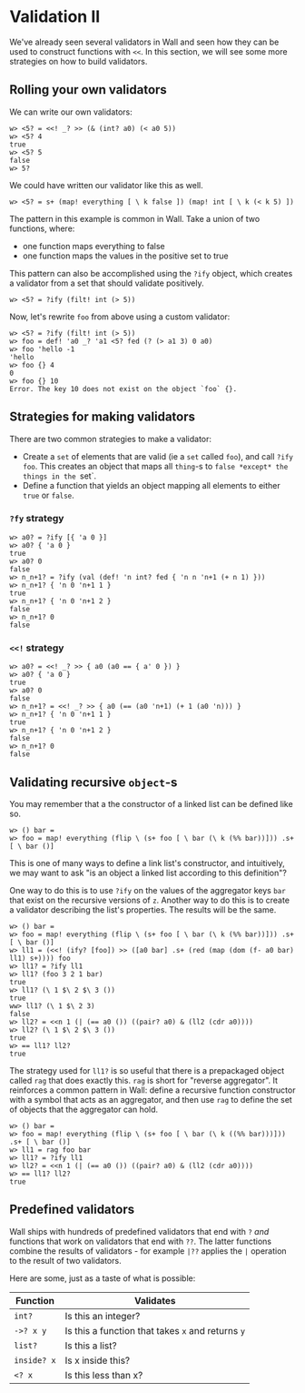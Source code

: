 # Validation II

We've already seen several validators in Wall and seen how they can be used to construct functions with `<<`.  In this section, we will see some more strategies on how to build validators.

## Rolling your own validators

We can write our own validators:

```
w> <5? = <<! _? >> (& (int? a0) (< a0 5))
w> <5? 4
true
w> <5? 5
false
w> 5?
```

We could have written our validator like this as well.

```
w> <5? = s+ (map! everything [ \ k false ]) (map! int [ \ k (< k 5) ])
```

The pattern in this example is common in Wall. Take a union of two functions, where:

- one function maps everything to false
- one function maps the values in the positive set to true

This pattern can also be accomplished using the `?ify` object, which creates a validator from a set that should validate positively.

```
w> <5? = ?ify (filt! int (> 5))
```

Now, let's rewrite `foo` from above using a custom validator:

```
w> <5? = ?ify (filt! int (> 5))
w> foo = def! 'a0 _? 'a1 <5? fed (? (> a1 3) 0 a0)
w> foo 'hello -1
'hello
w> foo {} 4
0
w> foo {} 10
Error. The key 10 does not exist on the object `foo` {}. 
```

## Strategies for making validators

There are two common strategies to make a validator:

- Create a `set` of elements that are valid (ie a `set` called `foo`), and call `?ify foo`. This creates an object that maps all `thing`-s to `false *except* the things in the `set`.
- Define a function that yields an object mapping all elements to either `true` or `false`.
 
### `?fy` strategy

```
w> a0? = ?ify [{ 'a 0 }]
w> a0? { 'a 0 }
true
w> a0? 0
false
w> n_n+1? = ?ify (val (def! 'n int? fed { 'n n 'n+1 (+ n 1) }))
w> n_n+1? { 'n 0 'n+1 1 }
true
w> n_n+1? { 'n 0 'n+1 2 }
false
w> n_n+1? 0
false
```
 
### `<<!` strategy

```
w> a0? = <<! _? >> { a0 (a0 == { a' 0 }) }
w> a0? { 'a 0 }
true
w> a0? 0
false
w> n_n+1? = <<! _? >> { a0 (== (a0 'n+1) (+ 1 (a0 'n))) }
w> n_n+1? { 'n 0 'n+1 1 }
true
w> n_n+1? { 'n 0 'n+1 2 }
false
w> n_n+1? 0
false
```

## Validating recursive `object`-s

You may remember that a the constructor of a linked list can be defined like so.

```
w> () bar =
w> foo = map! everything (flip \ (s+ foo [ \ bar (\ k (%% bar))])) .s+ [ \ bar ()]
```

This is one of many ways to define a link list's constructor, and intuitively, we may want to ask "is an object a linked list according to this definition"?

One way to do this is to use `?ify` on the values of the aggregator keys `bar` that exist on the recursive versions of `z`.  Another way to do this is to create a validator describing the list's properties.  The results will be the same.

```
w> () bar =
w> foo = map! everything (flip \ (s+ foo [ \ bar (\ k (%% bar))])) .s+ [ \ bar ()]
w> ll1 = (<<! (ify? [foo]) >> ([a0 bar] .s+ (red (map (dom (f- a0 bar) ll1) s+)))) foo
w> ll1? = ?ify ll1
w> ll1? (foo 3 2 1 bar)
true
w> ll1? (\ 1 $\ 2 $\ 3 ())
true
ww> ll1? (\ 1 $\ 2 3)
false
w> ll2? = <<n 1 (| (== a0 ()) ((pair? a0) & (ll2 (cdr a0))))
w> ll2? (\ 1 $\ 2 $\ 3 ())
true
w> == ll1? ll2?
true
```

The strategy used for `ll1?` is so useful that there is a prepackaged object called `rag` that does exactly this.  `rag` is short for "reverse aggregator".  It reinforces a common pattern in Wall: define a recursive function constructor with a symbol that acts as an aggregator, and then use `rag` to define the set of objects that the aggregator can hold.


```
w> () bar =
w> foo = map! everything (flip \ (s+ foo [ \ bar (\ k ((%% bar)))])) .s+ [ \ bar ()]
w> ll1 = rag foo bar
w> ll1? = ?ify ll1
w> ll2? = <<n 1 (| (== a0 ()) ((pair? a0) & (ll2 (cdr a0))))
w> == ll1? ll2?
true
```

## Predefined validators

Wall ships with hundreds of predefined validators that end with `?` *and* functions that work on validators that end with `??`.  The latter functions combine the results of validators - for example `|??` applies the `|` operation to the result of two validators.

Here are some, just as a taste of what is possible:

| Function        | Validates                                         |
| --------------- | ------------------------------------------------- |
| `int?`          | Is this an integer?                               |
| `->? x y`       | Is this a function that takes `x` and returns `y` |
| `list?`         | Is this a list?                                   |
| `inside? x`     | Is x inside this?                                 |
| `<? x`          | Is this less than x?                              | 